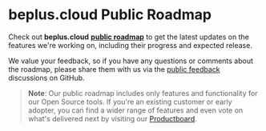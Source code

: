 # beplus.cloud Public Roadmap

Check out **beplus.cloud** [**public roadmap**](https://github.com/orgs/bepluscloud/projects/1) to get the latest updates on the features we're working on, including their progress and expected release.

We value your feedback, so if you have any questions or comments about the roadmap, please share them with us via the [public feedback](https://github.com/orgs/bepluscloud/discussions) discussions on GitHub.

> **Note**: Our public roadmap includes only features and functionality for our Open Source tools. If you're an existing customer or early adopter, you can find a wider range of features and even vote on what's delivered next by visiting our [Productboard](https://beplus.productboard.com).
